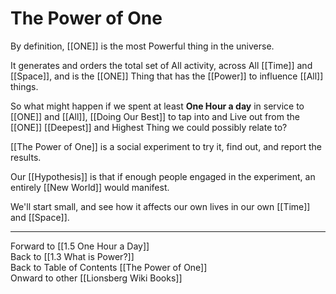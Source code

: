 # The Power of One

By definition, [[ONE]] is the most Powerful thing in the universe. 

It generates and orders the total set of All activity, across All [[Time]] and [[Space]], and is the [[ONE]] Thing that has the [[Power]] to influence [[All]] things. 

So what might happen if we spent at least **One Hour a day** in service to [[ONE]] and [[All]], [[Doing Our Best]] to tap into and Live out from the [[ONE]] [[Deepest]] and Highest Thing we could possibly relate to? 

[[The Power of One]] is a social experiment to try it, find out, and report the results. 

Our [[Hypothesis]] is that if enough people engaged in the experiment, an entirely [[New World]] would manifest.  

We'll start small, and see how it affects our own lives in our own [[Time]] and [[Space]]. 

____
Forward to [[1.5 One Hour a Day]]  
Back to [[1.3 What is Power?]]    
Back to Table of Contents [[The Power of One]]   
Onward to other [[Lionsberg Wiki Books]]   